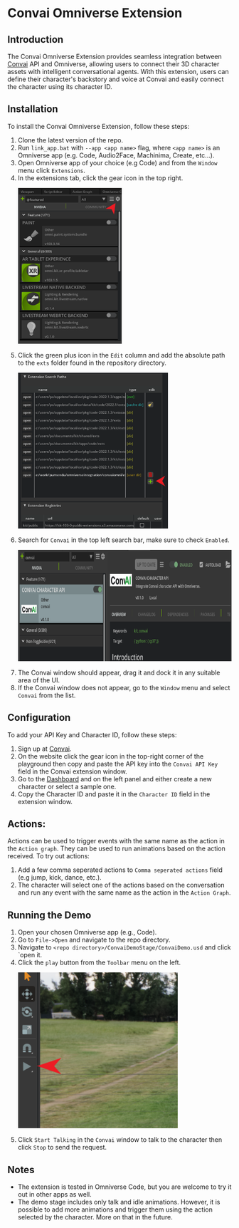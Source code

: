 # Convai Omniverse Extension
## Introduction
The Convai Omniverse Extension provides seamless integration between [Convai](https://convai.com/) API and Omniverse, allowing users to connect their 3D character assets with intelligent conversational agents. With this extension, users can define their character's backstory and voice at Convai and easily connect the character using its character ID.

## Installation
To install the Convai Omniverse Extension, follow these steps:
1. Clone the latest version of the repo.
2. Run `link_app.bat` with `--app <app name>` flag, where `<app name>` is an Omniverse app (e.g. Code, Audio2Face, Machinima, Create, etc...).
3. Open Omniverse app of your choice (e.g Code) and from the `Window` menu click `Extensions`.
4. In the extensions tab, click the gear icon in the top right.
    <p align="left">
    <img height="350" src="images/extensions.png?raw=true">
    </p>
5. Click the green plus icon in the `Edit` column and add the absolute path to the `exts` folder found in the repository directory.
    <p align="left">
    <img height="350" src="images/SearchPath.png?raw=true">
    </p>
6. Search for `Convai` in the top left search bar, make sure to check `Enabled`.
    <p align="left">
    <img height="250" src="images/ConvaiSearch.png?raw=true">
    </p>
7. The Convai window should appear, drag it and dock it in any suitable area of the UI.
8. If the Convai window does not appear, go to the `Window` menu and select `Convai` from the list.

## Configuration
To add your API Key and Character ID, follow these steps:
1. Sign up at [Convai](https://convai.com/).
2. On the website click the gear icon in the top-right corner of the playground then copy and paste the API key into the `Convai API Key` field in the Convai extension window.
3. Go to the [Dashboard](https://convai.com/pipeline/dashboard) and on the left panel and either create a new character or select a sample one.
4. Copy the Character ID and paste it in the `Character ID` field in the extension window.

## Actions:
Actions can be used to trigger events with the same name as the action in the `Action graph`. They can be used to run animations based on the action received. To try out actions:
1. Add a few comma seperated actions to `Comma seperated actions` field (e.g jump, kick, dance, etc.).
2. The character will select one of the actions based on the conversation and run any event with the same name as the action in the `Action Graph`.

## Running the Demo
1. Open your chosen Omniverse app (e.g., Code).
2. Go to `File->Open` and navigate to the repo directory.
3. Navigate to `<repo directory>/ConvaiDemoStage/ConvaiDemo.usd` and click `open it.
4. Click the `play` button from the `Toolbar` menu on the left.
    <p align="left">
    <img height="350" src="images/PlayToolbar.png?raw=true">
    </p>
5. Click `Start Talking` in the `Convai` window to talk to the character then click `Stop` to send the request.

## Notes
- The extension is tested in Omniverse Code, but you are welcome to try it out in other apps as well.
- The demo stage includes only talk and idle animations. However, it is possible to add more animations and trigger them using the action selected by the character. More on that in the future.